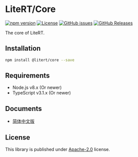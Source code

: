 # LiteRT/Core

[![npm version](https://img.shields.io/npm/v/@litert/core.svg?colorB=brightgreen)](https://www.npmjs.com/package/@litert/core "Stable Version")
[![License](https://img.shields.io/npm/l/@litert/core.svg?maxAge=2592000?style=plastic)](https://github.com/litert/core/blob/master/LICENSE)
[![GitHub issues](https://img.shields.io/github/issues/litert/core.js.svg)](https://github.com/litert/core.js/issues)
[![GitHub Releases](https://img.shields.io/github/release/litert/core.js.svg)](https://github.com/litert/core.js/releases "Stable Release")

The core of LiteRT.

## Installation

```sh
npm install @litert/core --save
```

## Requirements

- Node.js v8.x (Or newer)
- TypeScript v3.1.x (Or newer)

## Documents

- [简体中文版](./docs/zh-CN/README.md)

## License

This library is published under [Apache-2.0](./LICENSE) license.
